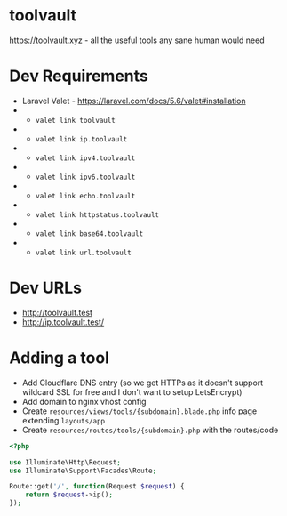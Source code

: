 # toolvault
https://toolvault.xyz - all the useful tools any sane human would need

# Dev Requirements

* Laravel Valet - https://laravel.com/docs/5.6/valet#installation
* * `valet link toolvault`
* * `valet link ip.toolvault`
* * `valet link ipv4.toolvault`
* * `valet link ipv6.toolvault`
* * `valet link echo.toolvault`
* * `valet link httpstatus.toolvault`
* * `valet link base64.toolvault`
* * `valet link url.toolvault`

# Dev URLs
* http://toolvault.test
* http://ip.toolvault.test/


# Adding a tool
* Add Cloudflare DNS entry (so we get HTTPs as it doesn't support wildcard SSL for free and I don't want to setup LetsEncrypt)
* Add domain to nginx vhost config
* Create `resources/views/tools/{subdomain}.blade.php` info page extending `layouts/app`
* Create `resources/routes/tools/{subdomain}.php` with the routes/code

```php
<?php

use Illuminate\Http\Request;
use Illuminate\Support\Facades\Route;

Route::get('/', function(Request $request) {
    return $request->ip();
});
```
